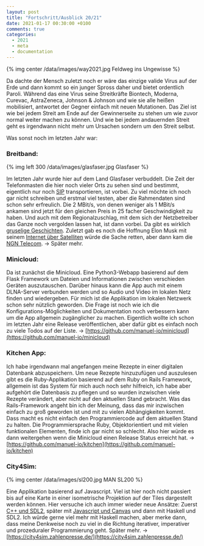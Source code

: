```yaml
---
layout: post
title: "Fortschritt/Ausblick 20/21"
date: 2021-01-17 00:30:00 +0100
comments: true
categories:
  - 2021
  - meta
  - documentation
---
```

{% img center /data/images/way2021.jpg Feldweg ins Ungewisse %}

Da dachte der Mensch zuletzt noch er wäre das einzige valide Virus auf der Erde
und dann kommt so ein junger Spross daher und bietet ordentlich Paroli.
Während das eine Virus seine Streitkräfte Biontech, Moderna, Curevac,
AstraZeneca, Johnson & Johnson und wie sie alle heißen mobilisiert, antwortet
der Gegner einfach mit neuen Mutationen. Das Ziel ist wie bei jedem Streit am
Ende auf der Gewinnerseite zu stehen um wie zuvor normal weiter machen zu
können. Und wie bei jedem andauernden Streit geht es irgendwann nicht mehr um
Ursachen sondern um den Streit selbst.

Was sonst noch im letzten Jahr war:

### Breitband:

{% img left 300 /data/images/glasfaser.jpg Glasfaser %}

Im letzten Jahr wurde hier auf dem Land Glasfaser verbuddelt. Die Zeit der
Telefonmasten die hier noch vieler Orts zu sehen sind und bestimmt,
eigentlich nur noch [SIP](https://de.wikipedia.org/wiki/SIP-Telefon)
transportieren, ist vorbei. Zu viel möchte ich noch gar nicht schreiben und
erstmal viel testen, aber die Rahmendaten sind schon sehr erfreulich. Die 2
MBit/s, von denen weniger als 1 MBit/s ankamen sind jetzt für den gleichen
Preis in 25 facher Geschwindigkeit zu haben. Und auch mit dem Regionalzuschlag,
mit dem sich der Netzbetreiber das Ganze noch vergolden lassen hat, ist dann
vorbei. Da gibt es wirklich [gruselige
Geschichten](https://wendland-net.de/post/seit-wochen-ohne-festnetz-telefon-chaos-bei-der-telekom-11520).
Zuletzt gab es noch die Hoffnung Elon Musk mit seinem [Internet über
Satelliten](https://www.starlink.com/) würde die Sache retten, aber dann kam
die [NGN Telecom](https://www.ngn-tele.com/). →  Später mehr.

### Minicloud:

Da ist zunächst die Minicloud. Eine Python3-Webapp basierend auf dem Flask
Framework um Dateien und Informationen zwischen verschieden Geräten
auszutauschen. Darüber hinaus kann die App auch mit einem DLNA-Server verbunden
werden und so Audio und Video im lokalen Netz finden und wiedergeben. Für mich
ist die Applikation im lokalen Netzwerk schon sehr nützlich geworden. Die Frage
ist noch wie ich die Konfigurations-Möglichkeiten und Dokumentation noch
verbessern kann um die App allgemein zugänglicher zu machen. Eigentlich wollte
ich schon im letzten Jahr eine Release veröffentlichen, aber dafür gibt es
einfach noch zu viele Todos auf der Liste. →
[https://github.com/manuel-io/minicloud](https://github.com/manuel-io/minicloud)

### Kitchen App:

Ich habe irgendwann mal angefangen meine Rezepte in einer digitalen Datenbank
abzuspeichern. Um neue Rezepte hinzuzufügen und auszulesen gibt es die
Ruby-Applikation basierend auf dem  Ruby on Rails Framework, allgemein ist das
System für mich auch noch sehr hilfreich, ich habe aber aufgehört die
Datenbasis zu pflegen und so wurden inzwischen viele Rezepte verändert, aber
nicht auf den aktuellen Stand gebracht. Was das Rails-Framework angeht bin ich
der Meinung, dass das mir inzwischen einfach zu groß geworden ist und mit zu
vielen Abhängigkeiten kommt. Dass macht es nicht einfach den Programmiercode auf
dem aktuellen Stand zu halten. Die Programmiersprache Ruby, Objektorientiert
und mit vielen funktionalen Elementen, finde ich gar nicht so schlecht. Also
hier würde es dann weitergehen wenn die Minicloud einen Release Status erreicht
hat.  →
[https://github.com/manuel-io/kitchen](https://github.com/manuel-io/kitchen)

### City4Sim:

{% img center /data/images/sl200.jpg MAN SL200 %}

Eine Applikation basierend auf Javascript. Viel ist hier noch nicht passiert
bis auf eine Karte in einer isometrische Projektion auf der Tiles dargestellt
werden können. Hier versuche ich auch immer wieder neue Ansätze: Zuerst [C++
und SDL2](https://github.com/manuel-io/openCTS/tree/master), später mit
[Javascript und Canvas](https://github.com/manuel-io/openCTS/tree/canvas) und
dann mit Haskell und SDL2. Ich würde gerne viel mehr mit Haskell machen, aber
merke dann, dass meine Denkweise noch zu viel in die Richtung iterativer,
imperativer und prozeduraler Programmierung geht. Später mehr. →
[https://city4sim.zahlenpresse.de/](https://city4sim.zahlenpresse.de/)
